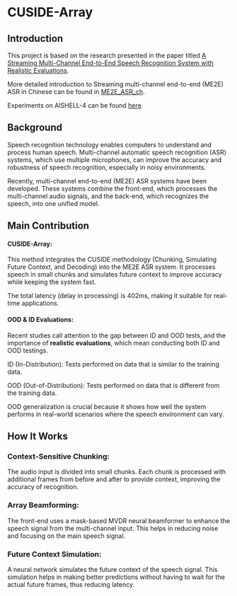 # CUSIDE-Array

## Introduction
This project is based on the research presented in the paper titled [A Streaming Multi-Channel End-to-End Speech Recognition System with Realistic Evaluations](https://arxiv.org/abs/2407.09807).

More detailed introduction to Streaming multi-channel end-to-end (ME2E) ASR in Chinese can be found in [ME2E_ASR_ch](ME2E_ASR_ch.md).

Experiments on AISHELL-4 can be found [here](../egs/aishell4/README.md).

## Background

Speech recognition technology enables computers to understand and process human speech. Multi-channel automatic speech recognition (ASR) systems, which use multiple microphones, can improve the accuracy and robustness of speech recognition, especially in noisy environments.

Recently, multi-channel end-to-end (ME2E) ASR systems have been developed. These systems combine the front-end, which processes the multi-channel audio signals, and the back-end, which recognizes the speech, into one unified model.

## Main Contribution

#### CUSIDE-Array:

This method integrates the CUSIDE methodology (Chunking, Simulating Future Context, and Decoding) into the ME2E ASR system. It processes speech in small chunks and simulates future context to improve accuracy while keeping the system fast.

The total latency (delay in processing) is 402ms, making it suitable for real-time applications.

#### OOD & ID Evaluations:

Recent studies call attention to the
gap between ID and OOD tests, and the importance of **realistic evaluations**, which mean conducting both ID and OOD
testings.

ID (In-Distribution): Tests performed on data that is similar to the training data.

OOD (Out-of-Distribution): Tests performed on data that is different from the training data. 

OOD generalization is crucial because it shows how well the system performs in real-world scenarios where the speech environment can vary.

## How It Works

### Context-Sensitive Chunking:

The audio input is divided into small chunks.
Each chunk is processed with additional frames from before and after to provide context, improving the accuracy of recognition.

### Array Beamforming:

The front-end uses a mask-based MVDR neural beamformer to enhance the speech signal from the multi-channel input.
This helps in reducing noise and focusing on the main speech signal.

### Future Context Simulation:

A neural network simulates the future context of the speech signal.
This simulation helps in making better predictions without having to wait for the actual future frames, thus reducing latency.

